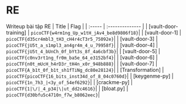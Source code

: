 # RE
Writeup bài tập RE
| Title |  Flag | 
| :----- | :-------------- | 
| [vault-door-training] | `picoCTF{w4rm1ng_Up_w1tH_jAv4_be8d9806f18}`|
| [vault-door-1] | `picoCTF{d35cr4mbl3_tH3_cH4r4cT3r5_75092e}`|
| [vault-door-3] | `picoCTF{jU5t_a_s1mpl3_an4gr4m_4_u_79958f}`|
| [vault-door-4] | `picoCTF{jU5t_4_bUnCh_0f_bYt3s_8f_4a6cbf3b}`|
| [vault-door-5] | `picoCTF{c0nv3rt1ng_fr0m_ba5e_64_e3152bf4}`|
| [vault-door-6] | `picoCTF{n0t_mUcH_h4rD3r_tH4n_x0r_948b888}`|
| [vault-door-7] | `picoCTF{A_b1t_0f_b1t_sh1fTiNg_dc80e28124}`|
| [Transformation] | `picoCTF{picoCTF{16_bits_inst34d_of_8_04c0760d}`|
| [keygenme-py] | `picoCTF{1n_7h3_|<3y_of_54ef6292}`|
| [crackme-py] | `picoCTF{1|\/|_4_p34|\|ut_dd2c4616}`|
| [bloat.py] | `picoCTF{d30bfu5c4710n_f7w_b8062eec}`|
